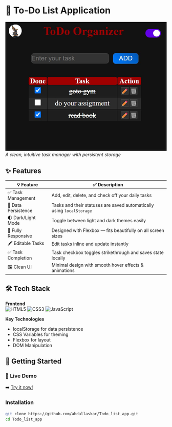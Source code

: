 # 📝 To-Do List Application

![App Screenshot](./screenshot.jpg)  
_A clean, intuitive task manager with persistent storage_

## ✨ Features

| 💡 Feature          | ✅ Description                                                        |
| ------------------- | --------------------------------------------------------------------- |
| ✅ Task Management  | Add, edit, delete, and check off your daily tasks                     |
| 💾 Data Persistence | Tasks and their statuses are saved automatically using `localStorage` |
| 🌓 Dark/Light Mode  | Toggle between light and dark themes easily                           |
| 📱 Fully Responsive | Designed with Flexbox — fits beautifully on all screen sizes          |
| 🖋️ Editable Tasks   | Edit tasks inline and update instantly                                |
| ✅ Task Completion  | Task checkbox toggles strikethrough and saves state locally           |
| 🖼️ Clean UI         | Minimal design with smooth hover effects & animations                 |



## 🛠️ Tech Stack

**Frontend**  
![HTML5](https://img.shields.io/badge/HTML5-E34F26?style=flat&logo=html5&logoColor=white)
![CSS3](https://img.shields.io/badge/CSS3-1572B6?style=flat&logo=css3&logoColor=white)
![JavaScript](https://img.shields.io/badge/JavaScript-F7DF1E?style=flat&logo=javascript&logoColor=black)

**Key Technologies**

- localStorage for data persistence
- CSS Variables for theming
- Flexbox for layout
- DOM Manipulation

## 🚀 Getting Started

### 🔗 Live Demo

➡️ [Try it now!](https://youtu.be/1K8G1ki8Drs)

### Installation

```bash
git clone https://github.com/abdallaskar/Todo_list_app.git
cd Todo_list_app

```
